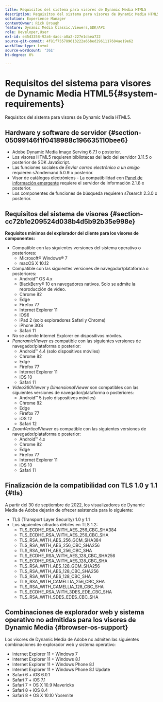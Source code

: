 ```yaml
---
title: Requisitos del sistema para visores de Dynamic Media HTML5
description: Requisitos del sistema para visores de Dynamic Media HTML5.
solution: Experience Manager
contentOwner: Rick Brough
feature: Dynamic Media Classic,Viewers,SDK/API
role: Developer,User
exl-id: e4543358-92a6-4acc-a8a2-227e1daea722
source-git-commit: 4f81f755789613222a66bed2961117604ae19e62
workflow-type: tm+mt
source-wordcount: '361'
ht-degree: 0%

---
```


# Requisitos del sistema para visores de Dynamic Media HTML5{#system-requirements}

Requisitos del sistema para visores de Dynamic Media HTML5.

<!-- Updated March 03, 2022 Contact is now Deepa Gupta -->

<!-- Updated April 06, 2021 from https://wiki.corp.adobe.com/pages/viewpage.action?spaceKey=scene7qa&title=s7Viewers%2C+S7SDK%2C+S7OnDemand+Release+Notes - Contact is Sasha -->

## Hardware y software de servidor {#section-05099146f1f0418988c196635110bee6}

<!-- Updated March 03, 2022 Contact is now Deepa Gupta -->

* Adobe Dynamic Media Image Serving 6.7.1 o posterior.
* Los visores HTML5 requieren bibliotecas del lado del servidor 3.11.5 o posterior de SDK JavaScript.
* Las funciones sociales de *Enviar correo electrónico a un amigo* requieren s7ondemand 5.0.9 o posterior.
* Visor de catálogos electrónicos - La compatibilidad con [Panel de información emergente](/help/aem-viewers-ref/c-html5-s7-aem-asset-viewers/c-html5-20-ecatalog-viewer-about/c-html5-20-ecatalog-viewer-customizingviewer/r-html5-ecatalog-viewer-20-customize-infopanelpopup.md) requiere el servidor de información 2.1.8 o posterior.
* Los componentes de funciones de búsqueda requieren s7search 2.3.0 o posterior.

## Requisitos del sistema de visores {#section-cc72b1e209524d038b4d5b92b35e998e}

**Requisitos mínimos del explorador del cliente para los visores de componentes:**

* Compatible con las siguientes versiones del sistema operativo o posteriores:
   * Microsoft® Windows® 7
   * macOS X 10.12
* Compatible con las siguientes versiones de navegador/plataforma o posteriores:
   * Android™ OS 4.x
   * BlackBerry® 10 en navegadores nativos. Solo se admite la reproducción de vídeo.
   * Chrome 82
   * Edge
   * Firefox 77
   * Internet Explorer 11
   * IOS6
   * iPad 2 (solo exploradores Safari y Chrome)
   * iPhone 3GS
   * Safari 11
* No se admite Internet Explorer en dispositivos móviles.
* *PanoramicViewer* es compatible con las siguientes versiones de navegador/plataforma o posterior:
   * Android™ 4.4 (solo dispositivos móviles)
   * Chrome 82
   * Edge
   * Firefox 77
   * Internet Explorer 11
   * iOS 10
   * Safari 11
* *Video360Viewer* y *DimensionalViewer* son compatibles con las siguientes versiones de navegador/plataforma o posteriores:
   * Android™ 5 (solo dispositivos móviles)
   * Chrome 82
   * Edge
   * Firefox 77
   * iOS 12
   * Safari 12
* *ZoomVerticalViewer* es compatible con las siguientes versiones de navegador/plataforma o posterior:
   * Android™ 4.x
   * Chrome 82
   * Edge
   * Firefox 77
   * Internet Explorer 11
   * iOS 10
   * Safari 11

## Finalización de la compatibilidad con TLS 1.0 y 1.1 {#tls}

<!-- CQDOC-19433 -->

A partir del 30 de septiembre de 2022, los visualizadores de Dynamic Media de Adobe dejarán de ofrecer asistencia para lo siguiente:

* TLS (Transport Layer Security) 1.0 y 1.1
* Los siguientes cifrados débiles en TLS 1.2:
   * TLS_ECDHE_RSA_WITH_AES_256_CBC_SHA384
   * TLS_ECDHE_RSA_WITH_AES_256_CBC_SHA
   * TLS_RSA_WITH_AES_256_GCM_SHA384
   * TLS_RSA_WITH_AES_256_CBC_SHA256
   * TLS_RSA_WITH_AES_256_CBC_SHA
   * TLS_ECDHE_RSA_WITH_AES_128_CBC_SHA256
   * TLS_ECDHE_RSA_WITH_AES_128_CBC_SHA
   * TLS_RSA_WITH_AES_128_GCM_SHA256
   * TLS_RSA_WITH_AES_128_CBC_SHA256
   * TLS_RSA_WITH_AES_128_CBC_SHA
   * TLS_RSA_WITH_CAMELLIA_256_CBC_SHA
   * TLS_RSA_WITH_CAMELLIA_128_CBC_SHA
   * TLS_ECDHE_RSA_WITH_3DES_EDE_CBC_SHA
   * TLS_RSA_WITH_SDES_EDES_CBC_SHA

## Combinaciones de explorador web y sistema operativo no admitidas para los visores de Dynamic Media {#browser-os-support}

<!-- CQDOC-19433 -->

Los visores de Dynamic Media de Adobe no admiten las siguientes combinaciones de explorador web y sistema operativo:

* Internet Explorer 11 + Windows 7
* Internet Explorer 11 + Windows 8.1
* Internet Explorer 11 + Windows Phone 8.1
* Internet Explorer 11 + Windows Phone 8.1 Update
* Safari 6 + iOS 6.0.1
* Safari 7 + iOS 7.1
* Safari 7 + OS X 10.9 Mavericks
* Safari 8 + iOS 8.4
* Safari 8 + OS X 10.10 Yosemite

<!-- CQDOC-19433 -->

<!-- 
NOTE
Effective September 30, 2018, Adobe Dynamic Media Classic Viewers ended support of Transport Layer Security 1.0 (TLS 1.0). As such, Dynamic Media Classic no longer supports viewers on the following browsers/platforms that support TLS 1.0 (Adobe recommends using TLS 1.2 or later):

* Android&trade; 2.3.7
* Android&trade; 4.0.4
* Android&trade; 4.1.1
* Android&trade; 4.2.2
* Android&trade; 4.3
* Internet Explorer 7 on Window Vista&reg;
* Internet Explorer 8 on Windows&reg; XP
* Internet Explorer 8-10 on Windows&reg; 7
* Internet Explorer 10 on Windows&reg; Phone 8.0
* Safari 5.1.9 on Apple OS X 10.6.8
* Safari 6.0.4 on Apple OS X 10.8.4
* Java&trade; 6u45
* Java&trade; 7u25
* OpenSSL 0.9.8y
* Baidu January 2015

NOTE
FLASH VIEWERS END-OF-LIFE — Effective January 31, 2017, Adobe Dynamic Media Classic officially ended support for the Flash viewer platform. -->

